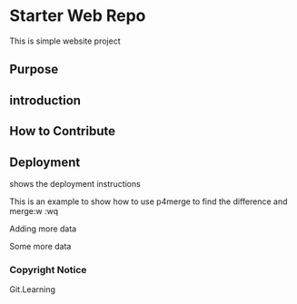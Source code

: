 # Starter Web Repo

This is simple website project

## Purpose


## introduction

## How to Contribute

## Deployment

shows the deployment instructions


This is an example to show how to use p4merge to find the difference and merge:w
:wq


Adding more data


Some more data

### Copyright Notice

Git.Learning
